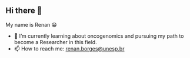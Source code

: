 ## Hi there 👋

My name is Renan 😁

- 🌱 I’m currently learning about oncogenomics and pursuing my path to become a Researcher in this field.
- 📫 How to reach me: renan.borges@unesp.br


